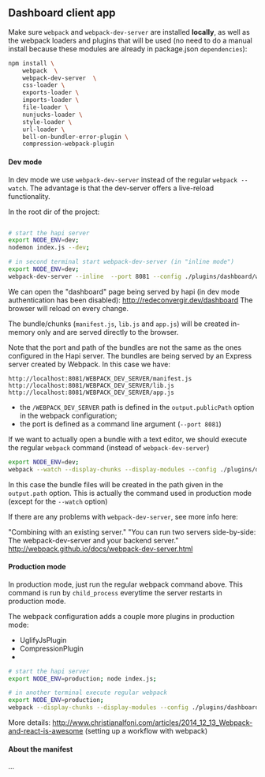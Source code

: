 
## Dashboard client app

Make sure `webpack` and `webpack-dev-server` are installed **locally**, as well as the webpack loaders and plugins that will be used (no need to do a  manual install because these modules are already in package.json `dependencies`):

```sh
npm install \
    webpack  \
    webpack-dev-server  \
    css-loader \
    exports-loader \
    imports-loader \
    file-loader \
    nunjucks-loader \
    style-loader \
    url-loader \
    bell-on-bundler-error-plugin \
    compression-webpack-plugin
```


#### Dev mode

In dev mode we use `webpack-dev-server` instead of the regular `webpack --watch`. The advantage is that the dev-server offers a live-reload functionality. 

In the root dir of the project:
```bash

# start the hapi server
export NODE_ENV=dev; 
nodemon index.js --dev;

# in second terminal start webpack-dev-server (in "inline mode")
export NODE_ENV=dev;
webpack-dev-server --inline  --port 8081 --config ./plugins/dashboard/webpack.config.js 
```

We can open the "dashboard" page being served by hapi (in dev mode authentication has been disabled): http://redeconvergir.dev/dashboard
The browser will reload on every change.

The bundle/chunks (`manifest.js`, `lib.js` and `app.js`) will be created in-memory only and are served directly to the browser.

Note that the port and path of the bundles are not the same as the ones configured in the Hapi server. The bundles are being served by an Express server created by Webpack. In this case we have:

```
http://localhost:8081/WEBPACK_DEV_SERVER/manifest.js
http://localhost:8081/WEBPACK_DEV_SERVER/lib.js
http://localhost:8081/WEBPACK_DEV_SERVER/app.js
```

 - the `/WEBPACK_DEV_SERVER` path is defined in the `output.publicPath` option in the webpack configuration;
 - the port is defined as a command line argument (`--port 8081`)

If we want to actually open a bundle with a text editor, we should execute the regular `webpack` command (instead of `webpack-dev-server`)

```bash
export NODE_ENV=dev;
webpack --watch --display-chunks --display-modules --config ./plugins/dashboard/webpack.config.js 
```

In this case the bundle files will be created in the path given in the `output.path`  option. This is actually the command used in production mode (except for the `--watch` option)

If there are any problems with `webpack-dev-server`, see more info here:

"Combining with an existing server."
"You can run two servers side-by-side: The webpack-dev-server and your backend server."
http://webpack.github.io/docs/webpack-dev-server.html

#### Production mode 

In production mode, just run the regular webpack command above. This command is run by `child_process` everytime the server restarts in production mode.

The webpack configuration adds a couple more plugins in production mode:
- UglifyJsPlugin
- CompressionPlugin
- 

```bash
# start the hapi server
export NODE_ENV=production; node index.js;

# in another terminal execute regular webpack
export NODE_ENV=production; 
webpack --display-chunks --display-modules --config ./plugins/dashboard/webpack.config.js 
```

More details: http://www.christianalfoni.com/articles/2014_12_13_Webpack-and-react-is-awesome
(setting up a workflow with webpack)

#### About the manifest

...